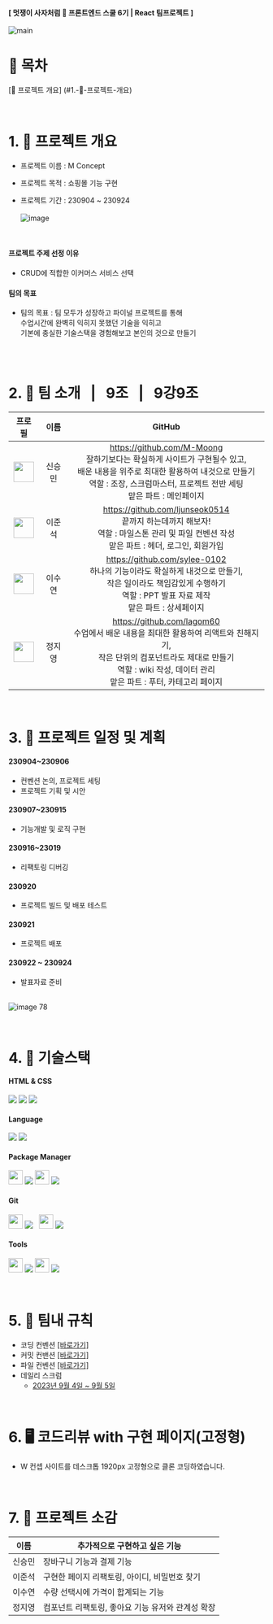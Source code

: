 **[ 멋쟁이 사자처럼 🦁 프론트엔드 스쿨 6기 | **React 팀프로젝트** ]**</br>
</br>
![main](https://github.com/FRONTENDSCHOOL6/Mconcept/assets/131527467/df556cb5-cd8f-4e4a-aff9-48aad87d5cd6)


# 📄 목차
[🚩 프로젝트 개요] (#1.-🚩-프로젝트-개요)

</br>

# 1. 🚩 프로젝트 개요
- 프로젝트 이름 : M Concept
- 프로젝트 목적 : 쇼핑몰 기능 구현
- 프로젝트 기간 : 230904 ~ 230924
  </br> </br>
  ![image](https://github.com/FRONTENDSCHOOL6/Mconcept/assets/131527467/f0aaa4a2-e6f0-4a76-9837-3d8f2caa7ab5)


  </br>

#### 프로젝트 주제 선정 이유
- CRUD에 적합한 이커머스 서비스 선택
  </br>
  
#### 팀의 목표
- 팀의 목표 : 팀 모두가 성장하고 파이널 프로젝트를 통해</br>
  수업시간에 완벽히 익히지 못했던 기술을 익히고</br>
  기본에 충실한 기술스택을 경험해보고 본인의 것으로 만들기</br>
 </br>

</br>

# 2. 👥 팀 소개 &nbsp;&nbsp;|&nbsp;&nbsp; 9조 &nbsp;&nbsp;|&nbsp;&nbsp; 9강9조
|                                                             프로필                                                             |      이름      |                                                                                                      GitHub                                                                                                       |
| :----------------------------------------------------------------------------------------------------------------------------: | :------------: | :----------------------------------------------------------------------------------------------------------------------------------------------------------------------------------------------------------------------------------------: |
| <img src="https://github.com/FRONTENDSCHOOL6/Mconcept/assets/131527467/b704d815-3494-4f2f-906f-e97f0ea9886d" width="40" height="40"/> |    신승민   |                         https://github.com/M-Moong <br/> 잘하기보다는 확실하게 사이트가 구현될수 있고, <br/>배운 내용을 위주로 최대한 활용하여 내것으로 만들기 <br/> 역할 : 조장, 스크럼마스터, 프로젝트 전반 세팅 <br/> 맡은 파트 : 메인페이지  
| <img src="https://github.com/FRONTENDSCHOOL6/Mconcept/assets/131527467/165b7804-45cc-4c88-bacc-9a3d2ab741b4" width="40" height="40"/> |    이준석   |                                             https://github.com/ljunseok0514 <br/> 끝까지 하는데까지 해보자! <br/>역할 : 마일스톤 관리 및 파일 컨벤션 작성<br/>맡은 파트 : 헤더, 로그인, 회원가입  
| <img src="https://github.com/FRONTENDSCHOOL6/Mconcept/assets/131527467/7b9e6e25-6176-4fea-8754-59afa647b4ac" width="40" height="40"/> |    이수연   | https://github.com/sylee-0102 <br/> 하나의 기능이라도 확실하게 내것으로 만들기, <br/>작은 일이라도 책임감있게 수행하기 <br/>역할 : PPT 발표 자료 제작 <br/>맡은 파트 : 상세페이지 
| <img src="https://github.com/FRONTENDSCHOOL6/Mconcept/assets/131527467/83acf6a5-1de5-4e67-bbe7-fc5648836aae" width="40" height="40"/> |    정지영   |                                    https://github.com/lagom60 <br/>수업에서 배운 내용을 최대한 활용하여 리액트와 친해지기, <br/>작은 단위의 컴포넌트라도 제대로 만들기<br/>역할 : wiki 작성, 데이터 관리 <br/>맡은 파트 : 푸터, 카테고리 페이지                                   |

</br>

# 3. 📆 프로젝트 일정 및 계획

#### 230904~230906
- 컨벤션 논의, 프로젝트 세팅
- 프로젝트 기획 및 시안

#### 230907~230915
- 기능개발 및 로직 구현

#### 230916~23019
- 리팩토링 디버깅

#### 230920
- 프로젝트 빌드 및 배포 테스트

#### 230921
- 프로젝트 배포

#### 230922 ~ 230924
- 발표자료 준비
  </br></br>

![image 78](https://github.com/FRONTENDSCHOOL6/Mconcept/assets/131527467/1af53a30-909f-496d-a2a9-7c631c5d43f9)

</br>

# 4. 📖 기술스택
#### HTML & CSS

<img src="https://img.shields.io/badge/HTML5-E34F26?style=for-the-badge&logo=HTML5&logoColor=white" /> <img src="https://img.shields.io/badge/CSS-1572B6?style=for-the-badge&logo=CSS3&logoColor=white" /> <img src="https://img.shields.io/badge/Tailwind-06B6D4?style=for-the-badge&logo=n&logoColor=white" />

#### Language
<img src="https://img.shields.io/badge/javascript-F7DF1E?style=for-the-badge&logo=javascript&logoColor=white"> <img src="https://img.shields.io/badge/react-61DAFB?style=for-the-badge&logo=react&logoColor=white">


#### Package Manager

<img src="https://github-production-user-asset-6210df.s3.amazonaws.com/105577805/249353289-98668e2c-d97a-45d0-8f75-e14084e75d09.svg" width="28px"/> <img src="https://img.shields.io/badge/npm-CB3837?style=for-the-badge&logo=npm&logoColor=white" />
<img src="https://github-production-user-asset-6210df.s3.amazonaws.com/105577805/257673483-0fd7a655-7bbf-4c85-b47e-fecb1ef7ae07.svg" width="28px"/> <img src="https://img.shields.io/badge/JSON-000000?style=for-the-badge&logo=JSON&logoColor=white" />

#### Git

<img src="https://github-production-user-asset-6210df.s3.amazonaws.com/105577805/249348424-91c4abfd-6805-45ee-8305-c72492bd1afc.svg" width="28px"/> <img src="https://img.shields.io/badge/Git-E34F26?style=for-the-badge&logo=Git&logoColor=white" />&nbsp;&nbsp;&nbsp;<img src="https://github-production-user-asset-6210df.s3.amazonaws.com/105577805/249348736-748d9e80-bf75-4d9a-bee3-4815ecaeb810.svg" width="28px"/> <img src="https://img.shields.io/badge/GitHub-181717?style=for-the-badge&logo=GitHub&logoColor=white" />

#### Tools

<img src="https://github-production-user-asset-6210df.s3.amazonaws.com/105577805/257670370-12c1ac10-3975-47bc-b271-d8656361d9a2.svg" width="28px"/> <img src="https://img.shields.io/badge/ESLint-4B32C3?style=for-the-badge&logo=ESLint&logoColor=white" />
<img src="https://github-production-user-asset-6210df.s3.amazonaws.com/105577805/257670545-2972553a-b861-4707-a1d1-fbaf8b69f3ca.svg" width="28px"/> <img src="https://img.shields.io/badge/Prettier-F7B93E?style=for-the-badge&logo=Prettier&logoColor=white" />


</br>

# 5. 🥁 팀내 규칙

- 코딩 컨벤션 [[바로가기]](https://github.com/FRONTENDSCHOOL6/Mconcept/wiki/%EC%BD%94%EB%94%A9-%EC%BB%A8%EB%B2%A4%EC%85%98-Coding-Convention)
- 커밋 컨밴션 [[바로가기]](https://github.com/FRONTENDSCHOOL6/Mconcept/wiki/%EC%BB%A4%EB%B0%8B-%EC%BB%A8%EB%B2%A4%EC%85%98-Commit-Convention)
- 파일 컨벤션 [[바로가기]](https://github.com/FRONTENDSCHOOL6/Mconcept/wiki/%ED%8F%B4%EB%8D%94,-%ED%8C%8C%EC%9D%BC-%EC%BB%A8%EB%B2%A4%EC%85%98-Folder-File-Convention)
- 데일리 스크럼
  - [2023년 9월 4일 ~ 9월 5일](https://github.com/FRONTENDSCHOOL6/Mconcept/wiki/%5BDaily-Scrum%5D-2023%EB%85%84-9%EC%9B%94-04%EC%9D%BC(%EC%9B%94))

</br>

# 6. 🖥️ 코드리뷰 with 구현 페이지(고정형)

- W 컨셉 사이트를 데스크톱 1920px 고정형으로 클론 코딩하였습니다.


</br>

# 7. 🎤 프로젝트 소감

| 이름           | 추가적으로 구현하고 싶은 기능                                                                                                                                                                                                                                                                                             |
| -------------- | ------------------------------------------------------------------------------------------------------------------------------------------------------------------------------------------------------------------------------------------------------------------------------------------------ |
| 신승민         | 장바구니 기능과 결제 기능 |
| 이준석         | 구현한 페이지 리팩토링, 아이디, 비밀번호 찾기 |
| 이수연         | 수량 선택시에 가격이 합계되는 기능 |
| 정지영         | 컴포넌트 리팩토링, 좋아요 기능 유저와 관계성 확장 |
